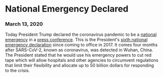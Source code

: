 # National Emergency Declared 
### March 13, 2020

Today President Trump declared the coronavirus pandemic to be a [national emergency][1] in a [press conference][2]. This is the President's [sixth national emergency declaration][3] since coming to office in 2017. It comes four months after SARS-CoV-2, known as coronavirus, was detected in Wuhan, China. The President stated that he would use his emergency powers to cut red tape which will allow hospitals and other agencies to circumvent regulations that limit their flexibility and allocate up to 50 billion dollars for responding to the crisis. 

[1]: https://www.whitehouse.gov/presidential-actions/proclamation-declaring-national-emergency-concerning-novel-coronavirus-disease-covid-19-outbreak/
[2]: https://www.youtube.com/watch?v=DeTYINvuWM4
[3]: https://en.wikipedia.org/wiki/List_of_national_emergencies_in_the_United_States